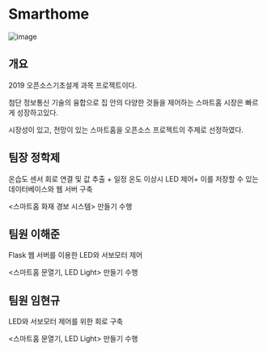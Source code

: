 # Smarthome

![image](https://user-images.githubusercontent.com/47052106/69841527-e4bfd300-12a2-11ea-8faa-ee6a75ed7640.png)

## 개요
2019 오픈소스기초설계 과목 프로젝트이다.

첨단 정보통신 기술의 융합으로 집 안의 다양한 것들을 제어하는 스마트홈 시장은 빠르게 성장하고있다. 

시장성이 있고, 전망이 있는 스마트홈을 오픈소스 프로젝트의 주제로 선정하였다.


## 팀장 정학제

온습도 센서 회로 연결 및 값 추출 + 일정 온도 이상시 LED 제어+ 이를 저장할 수 있는 데이터베이스와 웹 서버 구축

<스마트홈 화재 경보 시스템> 만들기 수행


## 팀원 이해준

Flask 웹 서버를 이용한 LED와 서보모터 제어

<스마트홈 문열기, LED Light> 만들기 수행

## 팀원 임현규

LED와 서보모터 제어를 위한 회로 구축

<스마트홈 문열기, LED Light> 만들기 수행

